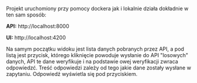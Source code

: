 Projekt uruchomiony przy pomocy dockera jak i lokalnie działa dokładnie w ten sam sposób:
<p><b>API:</b> http://localhost:8000</p>
<p><b>UI:</b> http://localhost:4200</p>

Na samym początku widoku jest lista danych pobranych przez API, a pod listą jest przycisk, którego kliknięcie powoduje wysłanie do API "losowych" danych, API te dane weryfikuje i na podstawie owej weryfikacji zwraca odpowiedzć. Treść odpowiedzi zależy od tego jakie dane zostały wysłane w zapytaniu. Odpowiedź wyświetla się pod przyciskiem.